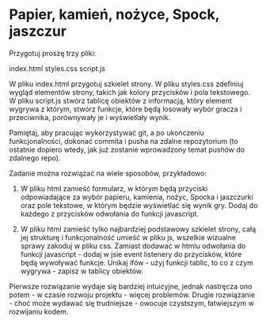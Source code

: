 # Papier, kamień, nożyce, Spock, jaszczur

Przygotuj proszę trzy pliki:

index.html
styles.css
script.js

W pliku index.html przygotuj szkielet strony.
W pliku styles.css zdefiniuj wygląd elementów strony, takich jak kolory przycisków i pola tekstowego.
W pliku script.js stwórz tablicę obiektów z informacją, który element wygrywa z którym, stwórz funkcje, które będą losowały wybór gracza i przeciwnika, porównywały je i wyświetlały wynik.

Pamiętaj, aby pracując wykorzystywać git, a po ukończeniu funkcjonalności, dokonać commita i pusha na zdalne repozytorium (to ostatnie dopiero wtedy, jak już zostanie wprowadzony temat pushów do zdalnego repo).

Zadanie można rozwiązać na wiele sposobów, przykładowo:
1. W pliku html zamieść formularz, w którym będą przyciski odpowiadające za wybór papieru, kamienia, nożyc, Spocka i jaszczurki oraz pole tekstowe, w którym będzie wyświetlać się wynik gry. Dodaj do każdego z przycisków odwołania do funkcji javascript.

2. W pliku html zamieść tylko najbardziej podstawowy szkielet strony, całą jej strukturę i funkcjonalność umieść w pliku js, wszelkie wizualne sprawy zakoduj w pliku css.
Zamiast dodawać w htmlu odwołania do funkcji javascript - dodaj w jsie event listenery do przycisków, które będą wywoływać funkcje.
Unikaj ifów - użyj funkcji tablic, to co z czym wygrywa - zapisz w tablicy obiektów.

Pierwsze rozwiązanie wydaje się bardziej intuicyjne, jednak nastręcza ono potem - w czasie rozwoju
projektu - więcej problemów.
Drugie rozwiązanie - choć może wydawać się trudniejsze - owocuje czystszym, łatwiejszym w rozwijaniu
kodem.
